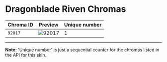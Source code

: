 # Dragonblade Riven Chromas

| Chroma ID | Preview | Unique number |
|---|---|---|
| `92017` | ![92017](https://raw.communitydragon.org/latest/plugins/rcp-be-lol-game-data/global/default/v1/champion-chroma-images/92/92017.png) | 1 |

---

**Note:** 'Unique number' is just a sequential counter for the chromas listed in the API for this skin.